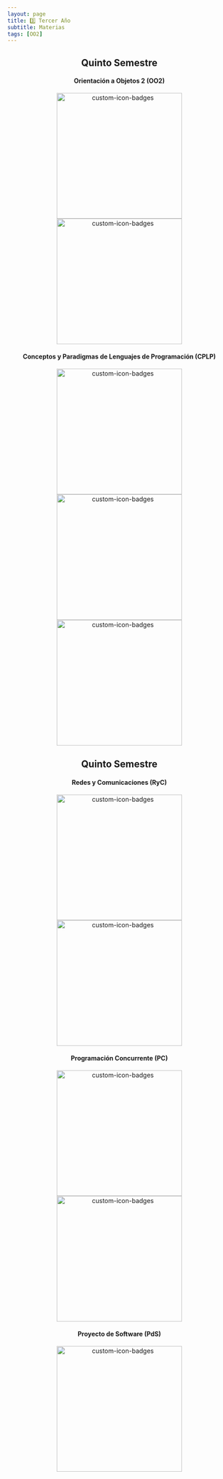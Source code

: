 ```yaml
---
layout: page
title: 3️⃣ Tercer Año
subtitle: Materias
tags: [OO2]
---
```


<div align = "center">

<h2>Quinto Semestre</h2>


<h4>Orientación a Objetos 2 (OO2)</h4>
<a href="https://github.com/guadaevequoz/COO2-2022"><img width="282" src="https://denvercoder1-github-readme-stats.vercel.app/api/pin?username=guadaevequoz&repo=OO2-2022&bg_color=eaeaea&title_color=7F60D5&icon_color=000000&hide_border=true&show_icons=true" alt="custom-icon-badges"></a><a href="https://github.com/agusrnfr/OO2"><img width="282" src="https://denvercoder1-github-readme-stats.vercel.app/api/pin?username=agusrnfr&repo=OO2&bg_color=eaeaea&title_color=F85D7F&icon_color=000000&hide_border=true&show_icons=true" alt="custom-icon-badges"></a>


<h4>	Conceptos y Paradigmas de Lenguajes de Programación (CPLP)</h4>
<a href="https://github.com/Fabian-Martinez-Rincon/CPLP"><img width="282" src="https://denvercoder1-github-readme-stats.vercel.app/api/pin?username=Fabian-Martinez-Rincon&repo=CPLP&bg_color=eaeaea&title_color=00000&icon_color=000000&hide_border=true&show_icons=true" alt="custom-icon-badges"></a><a href="https://github.com/guadaevequoz/CPLP-2023"><img width="282" src="https://denvercoder1-github-readme-stats.vercel.app/api/pin?username=guadaevequoz&repo=CPLP-2023&bg_color=eaeaea&title_color=7F60D5&icon_color=000000&hide_border=true&show_icons=true" alt="custom-icon-badges"></a><a href="https://github.com/agusrnfr/CPLP"><img width="282" src="https://denvercoder1-github-readme-stats.vercel.app/api/pin?username=agusrnfr&repo=CPLP&bg_color=eaeaea&title_color=F85D7F&icon_color=000000&hide_border=true&show_icons=true" alt="custom-icon-badges"></a>


<h2>Quinto Semestre</h2>

<h4>	Redes y Comunicaciones (RyC)</h4>
<a href="https://github.com/Fabian-Martinez-Rincon/Redes-y-Comunicaciones"><img width="282" src="https://denvercoder1-github-readme-stats.vercel.app/api/pin?username=Fabian-Martinez-Rincon&repo=Redes-y-Comunicaciones&bg_color=eaeaea&title_color=00000&icon_color=000000&hide_border=true&show_icons=true" alt="custom-icon-badges"></a><a href="https://github.com/guadaevequoz/RyC-2022"><img width="282" src="https://denvercoder1-github-readme-stats.vercel.app/api/pin?username=guadaevequoz&repo=RyC-2022&bg_color=eaeaea&title_color=7F60D5&icon_color=000000&hide_border=true&show_icons=true" alt="custom-icon-badges"></a>

<h4>	Programación Concurrente (PC)</h4>
<a href="https://github.com/Fabian-Martinez-Rincon/Programacion-Concurrente"><img width="282" src="https://denvercoder1-github-readme-stats.vercel.app/api/pin?username=Fabian-Martinez-Rincon&repo=Programacion-Concurrente&bg_color=eaeaea&title_color=00000&icon_color=000000&hide_border=true&show_icons=true" alt="custom-icon-badges"></a><a href="https://github.com/guadaevequoz/PC-2022"><img width="282" src="https://denvercoder1-github-readme-stats.vercel.app/api/pin?username=guadaevequoz&repo=PC-2022&bg_color=eaeaea&title_color=7F60D5&icon_color=000000&hide_border=true&show_icons=true" alt="custom-icon-badges"></a>

<h4>	Proyecto de Software (PdS)</h4>
<a href="https://github.com/Fabian-Martinez-Rincon/Proyecto-de-Software"><img width="282" src="https://denvercoder1-github-readme-stats.vercel.app/api/pin?username=Fabian-Martinez-Rincon&repo=Proyecto-de-Software&bg_color=eaeaea&title_color=00000&icon_color=000000&hide_border=true&show_icons=true" alt="custom-icon-badges"></a>


</div>

